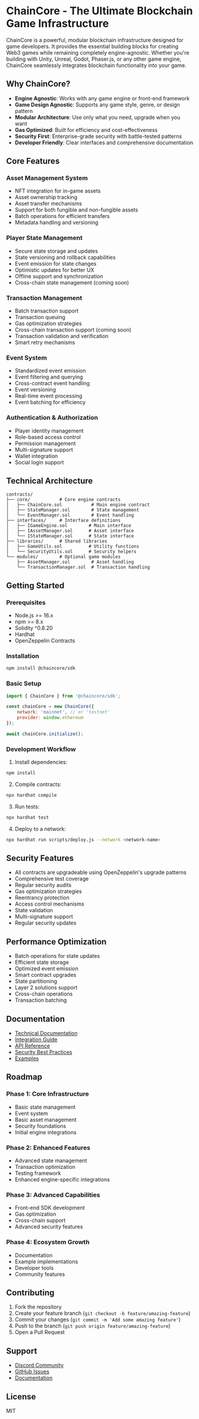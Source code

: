 # ChainCore - The Ultimate Blockchain Game Infrastructure

ChainCore is a powerful, modular blockchain infrastructure designed for game developers. It provides the essential building blocks for creating Web3 games while remaining completely engine-agnostic. Whether you're building with Unity, Unreal, Godot, Phaser.js, or any other game engine, ChainCore seamlessly integrates blockchain functionality into your game.

## Why ChainCore?

- **Engine Agnostic**: Works with any game engine or front-end framework
- **Game Design Agnostic**: Supports any game style, genre, or design pattern
- **Modular Architecture**: Use only what you need, upgrade when you want
- **Gas Optimized**: Built for efficiency and cost-effectiveness
- **Security First**: Enterprise-grade security with battle-tested patterns
- **Developer Friendly**: Clear interfaces and comprehensive documentation

## Core Features

### Asset Management System
- NFT integration for in-game assets
- Asset ownership tracking
- Asset transfer mechanisms
- Support for both fungible and non-fungible assets
- Batch operations for efficient transfers
- Metadata handling and versioning

### Player State Management
- Secure state storage and updates
- State versioning and rollback capabilities
- Event emission for state changes
- Optimistic updates for better UX
- Offline support and synchronization
- Cross-chain state management (coming soon)

### Transaction Management
- Batch transaction support
- Transaction queuing
- Gas optimization strategies
- Cross-chain transaction support (coming soon)
- Transaction validation and verification
- Smart retry mechanisms

### Event System
- Standardized event emission
- Event filtering and querying
- Cross-contract event handling
- Event versioning
- Real-time event processing
- Event batching for efficiency

### Authentication & Authorization
- Player identity management
- Role-based access control
- Permission management
- Multi-signature support
- Wallet integration
- Social login support

## Technical Architecture

```
contracts/
├── core/           # Core engine contracts
│   ├── ChainCore.sol           # Main engine contract
│   ├── StateManager.sol        # State management
│   └── EventManager.sol        # Event handling
├── interfaces/     # Interface definitions
│   ├── IGameEngine.sol        # Main interface
│   ├── IAssetManager.sol      # Asset interface
│   └── IStateManager.sol      # State interface
├── libraries/      # Shared libraries
│   ├── GameUtils.sol          # Utility functions
│   └── SecurityUtils.sol      # Security helpers
└── modules/        # Optional game modules
    ├── AssetManager.sol        # Asset handling
    └── TransactionManager.sol  # Transaction handling
```

## Getting Started

### Prerequisites
- Node.js >= 16.x
- npm >= 8.x
- Solidity ^0.8.20
- Hardhat
- OpenZeppelin Contracts

### Installation
```bash
npm install @chaincore/sdk
```

### Basic Setup
```javascript
import { ChainCore } from '@chaincore/sdk';

const chainCore = new ChainCore({
    network: 'mainnet', // or 'testnet'
    provider: window.ethereum
});

await chainCore.initialize();
```

### Development Workflow
1. Install dependencies:
```bash
npm install
```

2. Compile contracts:
```bash
npx hardhat compile
```

3. Run tests:
```bash
npx hardhat test
```

4. Deploy to a network:
```bash
npx hardhat run scripts/deploy.js --network <network-name>
```

## Security Features

- All contracts are upgradeable using OpenZeppelin's upgrade patterns
- Comprehensive test coverage
- Regular security audits
- Gas optimization strategies
- Reentrancy protection
- Access control mechanisms
- State validation
- Multi-signature support
- Regular security updates

## Performance Optimization

- Batch operations for state updates
- Efficient state storage
- Optimized event emission
- Smart contract upgrades
- State partitioning
- Layer 2 solutions support
- Cross-chain operations
- Transaction batching

## Documentation

- [Technical Documentation](./docs/technical.md)
- [Integration Guide](./docs/integration.md)
- [API Reference](./docs/api.md)
- [Security Best Practices](./docs/security.md)
- [Examples](./docs/examples.md)

## Roadmap

### Phase 1: Core Infrastructure
- Basic state management
- Event system
- Basic asset management
- Security foundations
- Initial engine integrations

### Phase 2: Enhanced Features
- Advanced state management
- Transaction optimization
- Testing framework
- Enhanced engine-specific integrations

### Phase 3: Advanced Capabilities
- Front-end SDK development
- Gas optimization
- Cross-chain support
- Advanced security features

### Phase 4: Ecosystem Growth
- Documentation
- Example implementations
- Developer tools
- Community features

## Contributing

1. Fork the repository
2. Create your feature branch (`git checkout -b feature/amazing-feature`)
3. Commit your changes (`git commit -m 'Add some amazing feature'`)
4. Push to the branch (`git push origin feature/amazing-feature`)
5. Open a Pull Request

## Support

- [Discord Community](https://discord.gg/chaincore)
- [GitHub Issues](https://github.com/yourusername/chaincore/issues)
- [Documentation](https://docs.chaincore.dev)

## License

MIT 